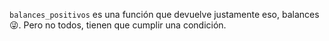 `balances_positivos` es una función que devuelve justamente eso, balances :stuck_out_tongue_winking_eye:. Pero no todos, tienen que cumplir una condición.